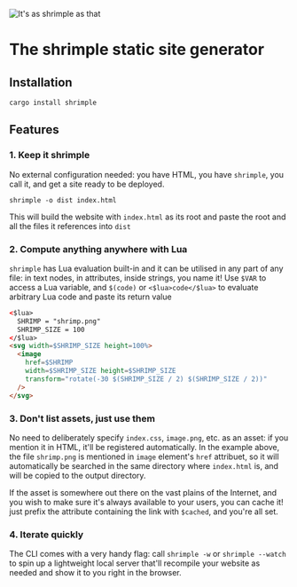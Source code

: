 ![It's as shrimple as that](https://raw.githubusercontent.com/schvv31n/shrimple/master/static/shrimple.jpg)
# The shrimple static site generator
## Installation
```console
cargo install shrimple
```
## Features
### 1. Keep it shrimple
No external configuration needed: you have HTML, you have `shrimple`, you call it, and get a site ready to be deployed.
```console
shrimple -o dist index.html
```
This will build the website with `index.html` as its root and paste the root and all the files it references into `dist`
### 2. Compute anything anywhere with Lua
`shrimple` has Lua evaluation built-in and it can be utilised in any part of any file: in text nodes, in attributes, inside strings, you name it!
Use `$VAR` to access a Lua variable, and `$(code)` or `<$lua>code</$lua>` to evaluate arbitrary Lua code and paste its return value
```html
<$lua>
  SHRIMP = "shrimp.png"
  SHRIMP_SIZE = 100
</$lua>
<svg width=$SHRIMP_SIZE height=100%>
  <image
    href=$SHRIMP
    width=$SHRIMP_SIZE height=$SHRIMP_SIZE
    transform="rotate(-30 $(SHRIMP_SIZE / 2) $(SHRIMP_SIZE / 2))"
  />
</svg>
```
### 3. Don't list assets, just use them
No need to deliberately specify `index.css`, `image.png`, etc. as an asset: if you mention it in HTML, it'll be registered automatically.
In the example above, the file `shrimp.png` is mentioned in `image` element's `href` attribuet, so it will automatically be searched
in the same directory where `index.html` is, and will be copied to the output directory.

If the asset is somewhere out there on the vast plains of the Internet, and you wish to make sure it's always available to your users,
you can cache it! just prefix the attribute containing the link with `$cached`, and you're all set.

### 4. Iterate quickly
The CLI comes with a very handy flag: call `shrimple -w` or `shrimple --watch` to spin up a lightweight local server
that'll recompile your website as needed and show it to you right in the browser.
